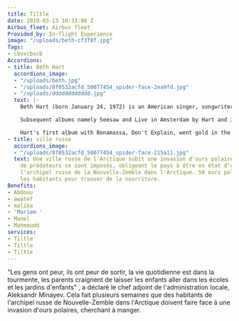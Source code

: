 ```yaml
---
title: Tiltle
date: 2019-03-13 10:33:00 Z
Airbus_fleet: Airbus fleet
Provided_by: In-flight Experience
image: "/uploads/beth-cf3f8f.jpg"
Tags:
- cbvxcbxcb
Accordions:
- title: Beth Hart
  accordions_image:
  - "/uploads/beth.jpg"
  - "/uploads/8f0532acfd_50077454_spider-face-2ea9fd.jpg"
  - "/uploads/dddddddddddd.jpg"
  text: |-
    Beth Hart (born January 24, 1972) is an American singer, songwriter and musician from Los Angeles, California. She rose to fame with the release of her 1999 single "LA Song (Out of This Town)" from her second album Screamin' for My Supper. The single was a number one hit in New Zealand, as well as reaching the top 5 of the US Adult Contemporary and Top 10 on the Billboard Adult Top 40 charts.

    Subsequent albums namely Seesaw and Live in Amsterdam by Hart and Joe Bonamassa debuted at number 1 on the Billboard Blues Album Chart, a chart she has now topped six times. Hart has had two number 1 singles in Denmark, "As Good as It Gets" and "Learning to Live", as well a double platinum-selling album, Leave the Light On.

    Hart's first album with Bonamassa, Don't Explain, went gold in the Netherlands, while their 2014 collaboration Seesaw was nominated for a Grammy Award, and gave Hart her first Blues Music Award nomination in the category 'Best Contemporary Blues Female Artist'.
- title: ville russe
  accordions_image:
  - "/uploads/8f0532acfd_50077454_spider-face-215a11.jpg"
  text: Une ville russe de l'Arctique subit une invasion d'ours polaires, des dizaines
    de prédateurs se sont imposés, obligeant le pays à être en état d'urgence dans
    l'archipel russe de la Nouvelle-Zemble dans l'Arctique. 50 ours polaires harcèlent
    les habitants pour trouver de la nourriture.
Benefits:
- Abdouu
- awatef
- malika
- 'Mariem '
- Manel
- Mahmoudd
services:
- Tiltle
- Tiltle
- Tiltle
---
```


"Les gens ont peur, ils ont peur de sortir, la vie quotidienne est dans la tourmente, les parents craignent de laisser les enfants aller dans les écoles et les jardins d'enfants" , a déclaré le chef adjoint de l'administration locale, Aleksandr Minayev. Cela fait plusieurs semaines que des habitants de l'archipel russe de Nouvelle-Zemble dans l'Arctique doivent faire face à une invasion d'ours polaires, cherchant à manger.

